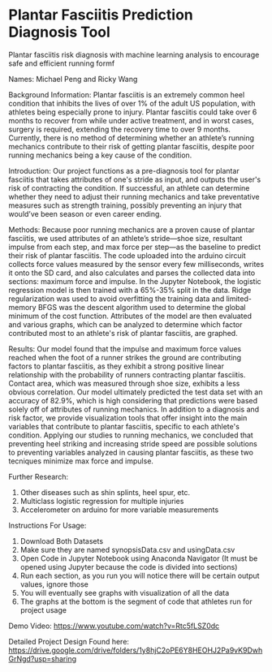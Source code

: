 # Plantar Fasciitis Prediction Diagnosis Tool

Plantar fasciitis risk diagnosis with machine learning analysis to encourage safe and efficient running formf

Names: Michael Peng and Ricky Wang

Background Information:
Plantar fasciitis is an extremely common heel condition that inhibits the lives of over 1% of the adult US population, with athletes being especially prone to injury. Plantar fasciitis could take over 6 months to recover from while under active treatment, and in worst cases, surgery is required, extending the recovery time to over 9 months. Currently, there is no method of determining whether an athlete’s running mechanics contribute to their risk of getting plantar fasciitis, despite poor running mechanics being a key cause of the condition.

Introduction:
Our project functions as a pre-diagnosis tool for plantar fasciitis that takes attributes of one's stride as input, and outputs the user's risk of contracting the condition. If successful, an athlete can determine whether they need to adjust their running mechanics and take preventative measures such as strength training, possibly preventing an injury that would’ve been season or even career ending.

Methods:
Because poor running mechanics are a proven cause of plantar fasciitis, we used attributes of an athlete’s stride—shoe size, resultant impulse from each step, and max force per step—as the baseline to predict their risk of plantar fasciitis. The code uploaded into the arduino circuit collects force values measured by the sensor every few milliseconds, writes it onto the SD card, and also calculates and parses the collected data into sections: maximum force and impulse. In the Jupyter Notebook, the logistic regression model is then trained with a 65%-35% split in the data. Ridge regularization was used to avoid overfitting the training data and limited-memory BFGS was the descent algorithm used to determine the global minimum of the cost function. Attributes of the model are then evaluated and various graphs, which can be analyzed to determine which factor contributed most to an athlete's risk of plantar fasciitis, are graphed.

Results:
Our model found that the impulse and maximum force values reached when the foot of a runner strikes the ground are contributing factors to plantar fasciitis, as they exhibit a strong positive linear relationship with the probability of runners contracting plantar fasciitis. Contact area, which was measured through shoe size, exhibits a less obvious correlation. Our model ultimately predicted the test data set with an accuracy of 82.9%, which is high considering that predictions were based solely off of attributes of running mechanics. In addition to a diagnosis and risk factor, we provide visualization tools that offer insight into the main variables that contribute to plantar fasciitis, specific to each athlete's condition. Applying our studies to running mechanics, we concluded that preventing heel striking and increasing stride speed are possible solutions to preventing variables analyzed in causing plantar fasciitis, as these two tecniques minimize max force and impulse.

Further Research:
1. Other diseases such as shin splints, heel spur, etc.
2. Multiclass logistic regression for multiple injuries
3. Accelerometer on arduino for more variable measurements

Instructions For Usage:
1. Download Both Datasets
2. Make sure they are named synopsisData.csv and usingData.csv
3. Open Code in Jupyter Notebook using Anaconda Navigator (It must be opened using
Jupyter because the code is divided into sections)
4. Run each section, as you run you will notice there will be certain output values,
ignore those
5. You will eventually see graphs with visualization of all the data
6. The graphs at the bottom is the segment of code that athletes run for project usage

Demo Video:
https://www.youtube.com/watch?v=Rtc5fLSZ0dc

Detailed Project Design Found here:
https://drive.google.com/drive/folders/1y8hjC2oPE6Y8HEOHJ2Pa9vK9DwhGrNgd?usp=sharing
